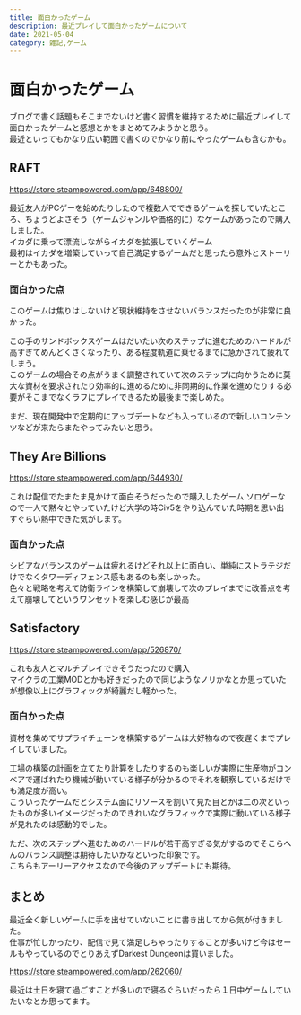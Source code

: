```yaml
---
title: 面白かったゲーム
description: 最近プレイして面白かったゲームについて
date: 2021-05-04
category: 雑記,ゲーム
---
```


# 面白かったゲーム

ブログで書く話題もそこまでないけど書く習慣を維持するために最近プレイして面白かったゲームと感想とかをまとめてみようかと思う。  
最近といってもかなり広い範囲で書くのでかなり前にやったゲームも含むかも。

## RAFT

<https://store.steampowered.com/app/648800/>

最近友人がPCゲーを始めたりしたので複数人でできるゲームを探していたところ、ちょうどよさそう（ゲームジャンルや価格的に）なゲームがあったので購入しました。  
イカダに乗って漂流しながらイカダを拡張していくゲーム  
最初はイカダを増築していって自己満足するゲームだと思ったら意外とストーリーとかもあった。

### 面白かった点

このゲームは焦りはしないけど現状維持をさせないバランスだったのが非常に良かった。  

この手のサンドボックスゲームはだいたい次のステップに進むためのハードルが高すぎてめんどくさくなったり、ある程度軌道に乗せるまでに急かされて疲れてしまう。  
このゲームの場合その点がうまく調整されていて次のステップに向かうために莫大な資材を要求されたり効率的に進めるために非同期的に作業を進めたりする必要がそこまでなくラフにプレイできるため最後まで楽しめた。

まだ、現在開発中で定期的にアップデートなども入っているので新しいコンテンツなどが来たらまたやってみたいと思う。

## They Are Billions

<https://store.steampowered.com/app/644930/>

これは配信でたまたま見かけて面白そうだったので購入したゲーム
ソロゲーなので一人で黙々とやっていたけど大学の時Civ5をやり込んでいた時期を思い出すぐらい熱中できた気がします。

### 面白かった点

シビアなバランスのゲームは疲れるけどそれ以上に面白い、単純にストラテジだけでなくタワーディフェンス感もあるのも楽しかった。  
色々と戦略を考えて防衛ラインを構築して崩壊して次のプレイまでに改善点を考えて崩壊してというワンセットを楽しむ感じが最高

## Satisfactory

<https://store.steampowered.com/app/526870/>

これも友人とマルチプレイできそうだったので購入  
マイクラの工業MODとかも好きだったので同じようなノリかなとか思っていたが想像以上にグラフィックが綺麗だし軽かった。

### 面白かった点

資材を集めてサプライチェーンを構築するゲームは大好物なので夜遅くまでプレイしていました。  

工場の構築の計画を立てたり計算をしたりするのも楽しいが実際に生産物がコンベアで運ばれたり機械が動いている様子が分かるのでそれを観察しているだけでも満足度が高い。  
こういったゲームだとシステム面にリソースを割いて見た目とかは二の次といったものが多いイメージだったのできれいなグラフィックで実際に動いている様子が見れたのは感動的でした。

ただ、次のステップへ進むためのハードルが若干高すぎる気がするのでそこらへんのバランス調整は期待したいかなといった印象です。  
こちらもアーリーアクセスなので今後のアップデートにも期待。  

## まとめ

最近全く新しいゲームに手を出せていないことに書き出してから気が付きました。  
仕事が忙しかったり、配信で見て満足しちゃったりすることが多いけど今はセールもやっているのでとりあえずDarkest Dungeonは買いました。

<https://store.steampowered.com/app/262060/>

最近は土日を寝て過ごすことが多いので寝るぐらいだったら１日中ゲームしていたいなとか思ってます。
